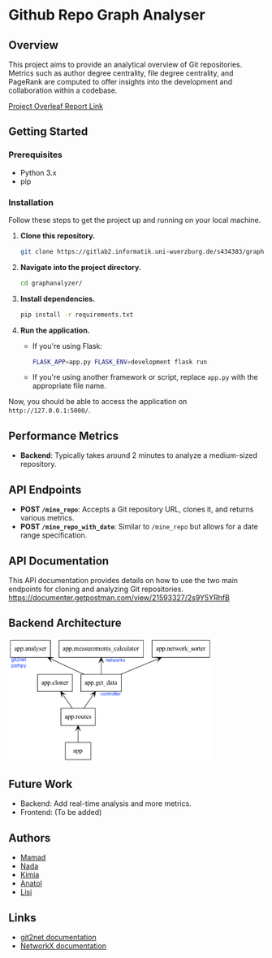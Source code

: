 # Github Repo Graph Analyser

## Overview
This project aims to provide an analytical overview of Git repositories. Metrics such as author degree centrality, file degree centrality, and PageRank are computed to offer insights into the development and collaboration within a codebase.

[Project Overleaf Report Link](https://www.overleaf.com/read/tgvbskqdyjbj)

## Getting Started
### Prerequisites

- Python 3.x
- pip

### Installation

Follow these steps to get the project up and running on your local machine.

1. **Clone this repository.**
    ```bash
    git clone https://gitlab2.informatik.uni-wuerzburg.de/s434383/graphanalyzer.git
    ```
    
2. **Navigate into the project directory.**
    ```bash
    cd graphanalyzer/
    ```
   
3. **Install dependencies.**
    ```bash
    pip install -r requirements.txt
    ```

4. **Run the application.**
    - If you're using Flask:
        ```bash
        FLASK_APP=app.py FLASK_ENV=development flask run
        ```
    - If you're using another framework or script, replace `app.py` with the appropriate file name.

Now, you should be able to access the application on `http://127.0.0.1:5000/`.

## Performance Metrics

- **Backend**: Typically takes around 2 minutes to analyze a medium-sized repository.


## API Endpoints
- **POST `/mine_repo`**: Accepts a Git repository URL, clones it, and returns various metrics.
- **POST `/mine_repo_with_date`**: Similar to `/mine_repo` but allows for a date range specification.

## API Documentation

This API documentation provides details on how to use the two main endpoints for cloning and analyzing Git repositories.
https://documenter.getpostman.com/view/21593327/2s9Y5YRhfB

## Backend Architecture
<img src="UML/packages_app.png" width="400">

## Future Work

- Backend: Add real-time analysis and more metrics.
- Frontend: (To be added)

## Authors

- [Mamad](mailto:seyedmohammad.farrahi@stud-mail.uni-wuerzburg.de)
- [Nada](mailto:nada.aboudeshish@stud-mail.uni-wuerzburg.de)
- [Kimia](mailto:mk.ghassemi97@gmail.com) 
- [Anatol](mailto:anatol.wegner@uni-wuerzburg.de)
- [Lisi](mailto:maryam.ghassemi@stud-mail.uni-wuerzburg.de)

## Links

- [git2net documentation](https://github.com/gotec/git2net)
- [NetworkX documentation](https://networkx.org/)

